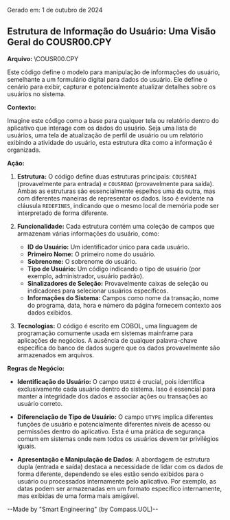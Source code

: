 Gerado em: 1 de outubro de 2024

## Estrutura de Informação do Usuário: Uma Visão Geral do COUSR00.CPY

**Arquivo:**  \COUSR00.CPY

Este código define o modelo para manipulação de informações do usuário, semelhante a um formulário digital para dados do usuário. Ele define o cenário para exibir, capturar e potencialmente atualizar detalhes sobre os usuários no sistema.

**Contexto:**

Imagine este código como a base para qualquer tela ou relatório dentro do aplicativo que interage com os dados do usuário. Seja uma lista de usuários, uma tela de atualização de perfil de usuário ou um relatório exibindo a atividade do usuário, esta estrutura dita como a informação é organizada.

**Ação:**

1. **Estrutura:** O código define duas estruturas principais: `COUSR0AI` (provavelmente para entrada) e `COUSR0AO` (provavelmente para saída). Ambas as estruturas são essencialmente espelhos uma da outra, mas com diferentes maneiras de representar os dados. Isso é evidente na cláusula `REDEFINES`, indicando que o mesmo local de memória pode ser interpretado de forma diferente.

2. **Funcionalidade:** Cada estrutura contém uma coleção de campos que armazenam várias informações do usuário, como:
   * **ID do Usuário:** Um identificador único para cada usuário.
   * **Primeiro Nome:** O primeiro nome do usuário.
   * **Sobrenome:** O sobrenome do usuário.
   * **Tipo de Usuário:** Um código indicando o tipo de usuário (por exemplo, administrador, usuário padrão).
   * **Sinalizadores de Seleção:** Provavelmente caixas de seleção ou indicadores para selecionar usuários específicos.
   * **Informações do Sistema:** Campos como nome da transação, nome do programa, data, hora e número da página fornecem contexto aos dados exibidos.

3. **Tecnologias:** O código é escrito em COBOL, uma linguagem de programação comumente usada em sistemas mainframe para aplicações de negócios. A ausência de qualquer palavra-chave específica do banco de dados sugere que os dados provavelmente são armazenados em arquivos.

**Regras de Negócio:**

* **Identificação do Usuário:** O campo `USRID` é crucial, pois identifica exclusivamente cada usuário dentro do sistema. Isso é essencial para manter a integridade dos dados e associar ações ou transações ao usuário correto.

* **Diferenciação de Tipo de Usuário:** O campo `UTYPE` implica diferentes funções de usuário e potencialmente diferentes níveis de acesso ou permissões dentro do aplicativo. Esta é uma prática de segurança comum em sistemas onde nem todos os usuários devem ter privilégios iguais.

* **Apresentação e Manipulação de Dados:** A abordagem de estrutura dupla (entrada e saída) destaca a necessidade de lidar com os dados de forma diferente, dependendo se eles estão sendo exibidos para o usuário ou processados internamente pelo aplicativo. Por exemplo, as datas podem ser armazenadas em um formato específico internamente, mas exibidas de uma forma mais amigável.

--Made by "Smart Engineering" (by Compass.UOL)--